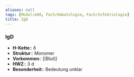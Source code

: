 ```yaml
---
aliases: null
tags: [Modul/m08, Fach/Hämatologie, Fach/Infektiologie]
title: IgD
---
```

### IgD
- **H-Kette**:: δ 
- **Struktur**:: Monomer
- **Vorkommen**:: [[Blut]]
- **HWZ**:: 3 d
- **Besonderheit**:: Bedeutung unklar